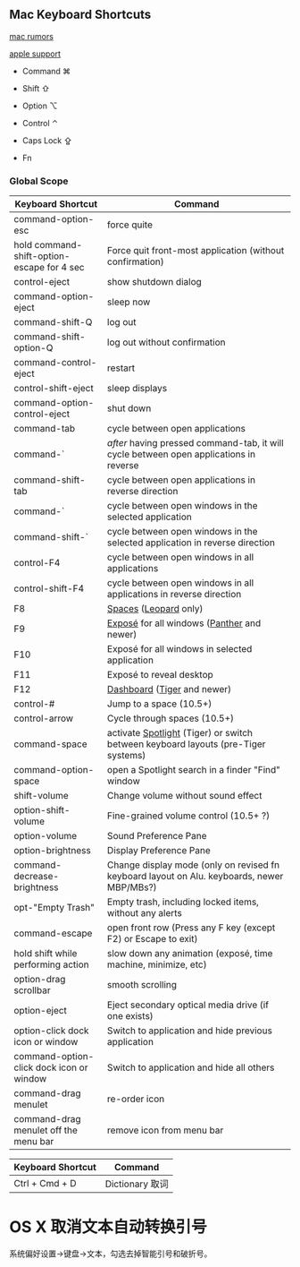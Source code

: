 ## Mac Keyboard Shortcuts

[mac rumors](http://guides.macrumors.com/Keyboard_shortcuts)

[apple support](https://support.apple.com/en-us/HT201236)

- Command ⌘
- Shift ⇧


- Option ⌥
- Control ⌃


- Caps Lock ⇪
- Fn



### Global Scope

| Keyboard Shortcut                        | Command                                  |
| ---------------------------------------- | ---------------------------------------- |
| command-option-esc                       | force quite                              |
| hold command-shift-option-escape for 4 sec | Force quit front-most application (without confirmation) |
| control-eject                            | show shutdown dialog                     |
| command-option-eject                     | sleep now                                |
| command-shift-Q                          | log out                                  |
| command-shift-option-Q                   | log out without confirmation             |
| command-control-eject                    | restart                                  |
| control-shift-eject                      | sleep displays                           |
| command-option-control-eject             | shut down                                |
| command-tab                              | cycle between open applications          |
| command-`                                | *after* having pressed command-tab, it will cycle between open applications in reverse |
| command-shift-tab                        | cycle between open applications in reverse direction |
| command-`                                | cycle between open windows in the selected application |
| command-shift-`                          | cycle between open windows in the selected application in reverse direction |
| control-F4                               | cycle between open windows in all applications |
| control-shift-F4                         | cycle between open windows in all applications in reverse direction |
| F8                                       | [Spaces](http://guides.macrumors.com/Spaces) ([Leopard](http://guides.macrumors.com/Leopard) only) |
| F9                                       | [Exposé](http://guides.macrumors.com/Expos%C3%A9) for all windows ([Panther](http://guides.macrumors.com/Panther) and newer) |
| F10                                      | Exposé for all windows in selected application |
| F11                                      | Exposé to reveal desktop                 |
| F12                                      | [Dashboard](http://guides.macrumors.com/Dashboard) ([Tiger](http://guides.macrumors.com/Tiger) and newer) |
| control-#                                | Jump to a space (10.5+)                  |
| control-arrow                            | Cycle through spaces (10.5+)             |
| command-space                            | activate [Spotlight](http://guides.macrumors.com/Spotlight) (Tiger) or switch between keyboard layouts (pre-Tiger systems) |
| command-option-space                     | open a Spotlight search in a finder "Find" window |
| shift-volume                             | Change volume without sound effect       |
| option-shift-volume                      | Fine-grained volume control (10.5+ ?)    |
| option-volume                            | Sound Preference Pane                    |
| option-brightness                        | Display Preference Pane                  |
| command-decrease-brightness              | Change display mode (only on revised fn keyboard layout on Alu. keyboards, newer MBP/MBs?) |
| opt-"Empty Trash"                        | Empty trash, including locked items, without any alerts |
| command-escape                           | open front row (Press any F key (except F2) or Escape to exit) |
| hold shift while performing action       | slow down any animation (exposé, time machine, minimize, etc) |
| option-drag scrollbar                    | smooth scrolling                         |
| option-eject                             | Eject secondary optical media drive (if one exists) |
| option-click dock icon or window         | Switch to application and hide previous application |
| command-option-click dock icon or window | Switch to application and hide all others |
| command-drag menulet                     | re-order icon                            |
| command-drag menulet off the menu bar    | remove icon from menu bar                |



| Keyboard Shortcut | Command       |
| ----------------- | ------------- |
| Ctrl + Cmd + D    | Dictionary 取词 |



# OS X 取消文本自动转换引号

系统偏好设置->键盘->文本，勾选去掉智能引号和破折号。